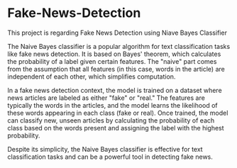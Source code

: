 # Fake-News-Detection

This project is regarding Fake News Detection using Niave Bayes Classifier

The Naive Bayes classifier is a popular algorithm for text classification tasks like fake news detection. It is based on Bayes' theorem, which calculates the probability of a label given certain features. The "naive" part comes from the assumption that all features (in this case, words in the article) are independent of each other, which simplifies computation.

In a fake news detection context, the model is trained on a dataset where news articles are labeled as either "fake" or "real." The features are typically the words in the articles, and the model learns the likelihood of these words appearing in each class (fake or real). Once trained, the model can classify new, unseen articles by calculating the probability of each class based on the words present and assigning the label with the highest probability.

Despite its simplicity, the Naive Bayes classifier is effective for text classification tasks and can be a powerful tool in detecting fake news.
